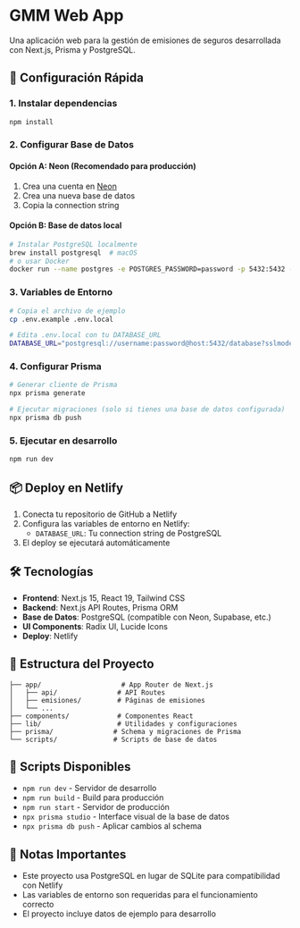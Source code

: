 # GMM Web App

Una aplicación web para la gestión de emisiones de seguros desarrollada con Next.js, Prisma y PostgreSQL.

## 🚀 Configuración Rápida

### 1. Instalar dependencias
```bash
npm install
```

### 2. Configurar Base de Datos

#### Opción A: Neon (Recomendado para producción)
1. Crea una cuenta en [Neon](https://neon.tech)
2. Crea una nueva base de datos
3. Copia la connection string

#### Opción B: Base de datos local
```bash
# Instalar PostgreSQL localmente
brew install postgresql  # macOS
# o usar Docker
docker run --name postgres -e POSTGRES_PASSWORD=password -p 5432:5432 -d postgres
```

### 3. Variables de Entorno
```bash
# Copia el archivo de ejemplo
cp .env.example .env.local

# Edita .env.local con tu DATABASE_URL
DATABASE_URL="postgresql://username:password@host:5432/database?sslmode=require"
```

### 4. Configurar Prisma
```bash
# Generar cliente de Prisma
npx prisma generate

# Ejecutar migraciones (solo si tienes una base de datos configurada)
npx prisma db push
```

### 5. Ejecutar en desarrollo
```bash
npm run dev
```

## 📦 Deploy en Netlify

1. Conecta tu repositorio de GitHub a Netlify
2. Configura las variables de entorno en Netlify:
   - `DATABASE_URL`: Tu connection string de PostgreSQL
3. El deploy se ejecutará automáticamente

## 🛠️ Tecnologías

- **Frontend**: Next.js 15, React 19, Tailwind CSS
- **Backend**: Next.js API Routes, Prisma ORM
- **Base de Datos**: PostgreSQL (compatible con Neon, Supabase, etc.)
- **UI Components**: Radix UI, Lucide Icons
- **Deploy**: Netlify

## 📁 Estructura del Proyecto

```
├── app/                    # App Router de Next.js
│   ├── api/               # API Routes
│   ├── emisiones/         # Páginas de emisiones
│   └── ...
├── components/            # Componentes React
├── lib/                   # Utilidades y configuraciones
├── prisma/               # Schema y migraciones de Prisma
└── scripts/              # Scripts de base de datos
```

## 🔧 Scripts Disponibles

- `npm run dev` - Servidor de desarrollo
- `npm run build` - Build para producción
- `npm run start` - Servidor de producción
- `npx prisma studio` - Interface visual de la base de datos
- `npx prisma db push` - Aplicar cambios al schema

## 🚨 Notas Importantes

- Este proyecto usa PostgreSQL en lugar de SQLite para compatibilidad con Netlify
- Las variables de entorno son requeridas para el funcionamiento correcto
- El proyecto incluye datos de ejemplo para desarrollo
